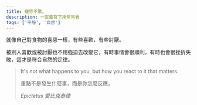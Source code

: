 ```yaml
---
title: 寵辱不驚。
description: 一定要寫下來常常看
tags: ['平靜', '自然']
---
```

就像自己對食物的喜惡一樣，有些喜歡，有些討厭。

被別人喜歡或被討厭也不用強迫去改變它，有時事情會很順利，有時也會很挫折失敗，這才是符合自然的定律。
<blockquote>
<p>It's not what happens to you, but how you react to it that matters.</p>
<p>重點不是發生什麼事，而是你怎麼反應。</p>
<cite>Epictetus 愛比克泰德</cite>
</blockquote>